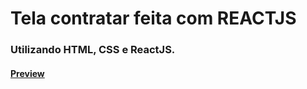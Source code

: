 # Tela contratar feita com REACTJS
### Utilizando HTML, CSS e ReactJS. 
#### [Preview](github.com/babimingatos/contratar/imagem_2023-09-01_170440336.png)
